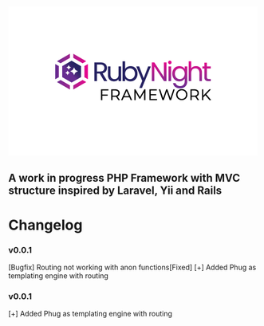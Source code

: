 ![RubyNight](public/img/logo.png)

## A work in progress PHP Framework with MVC structure inspired by Laravel, Yii and Rails

# Changelog

### v0.0.1
[Bugfix] Routing not working with anon functions[Fixed]
[+] Added Phug as templating engine with routing
### v0.0.1
[+] Added Phug as templating engine with routing
